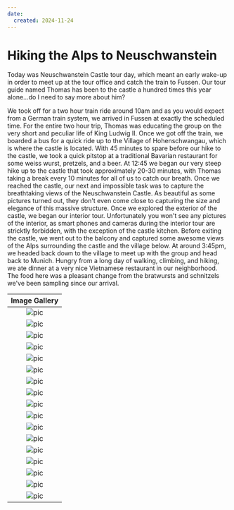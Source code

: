 ```yaml
---
date:
  created: 2024-11-24
---
```


# Hiking the Alps to Neuschwanstein

Today was Neuschwanstein Castle tour day, which meant an early wake-up in order to meet up at the tour office and catch the train to Fussen. Our tour guide named Thomas has been to the castle a hundred times this year alone...do I need to say more about him? 
<!-- more -->

We took off for a two hour train ride around 10am and as you would expect from a German train system, we arrived in Fussen at exactly the scheduled time. For the entire two hour trip, Thomas was educating the group on the very short and peculiar life of King Ludwig II. Once we got off the train, we boarded a bus for a quick ride up to the Village of Hohenschwangau, which is where the castle is located. With 45 minutes to spare before our hike to the castle, we took a quick pitstop at a traditional Bavarian restaurant for some weiss wurst, pretzels, and a beer. At 12:45 we began our very steep hike up to the castle that took approximately 20-30 minutes, with Thomas taking a break every 10 minutes for all of us to catch our breath. Once we reached the castle, our next and impossible task was to capture the breathtaking views of the Neuschwanstein Castle. As beautiful as some pictures turned out, they don't even come close to capturing the size and elegance of this massive structure. Once we explored the exterior of the castle, we began our interior tour. Unfortunately you won't see any pictures of the interior, as smart phones and cameras during the interior tour are stricktly forbidden, with the exception of the castle kitchen. Before exiting the castle, we went out to the balcony and captured some awesome views of the Alps surrounding the castle and the village below. At around 3:45pm, we headed back down to the village to meet up with the group and head back to Munich. Hungry from a long day of walking, climbing, and hiking, we ate dinner at a very nice Vietnamese restaurant in our neighborhood. The food here was a pleasant change from the bratwursts and schnitzels we've been sampling since our arrival. 

|              Image Gallery               |
|:----------------------------------------:|
| ![pic](../../images/PXL_51.jpg "Munich") |
| ![pic](../../images/PXL_52.jpg "Munich") |
| ![pic](../../images/PXL_53.jpg "Munich") |
| ![pic](../../images/PXL_54.jpg "Munich") |
| ![pic](../../images/PXL_55.jpg "Munich") |
| ![pic](../../images/PXL_56.jpg "Munich") |
| ![pic](../../images/PXL_57.jpg "Munich") |
| ![pic](../../images/PXL_58.jpg "Munich") |
| ![pic](../../images/PXL_59.jpg "Munich") |
| ![pic](../../images/PXL_60.jpg "Munich") |
| ![pic](../../images/PXL_61.jpg "Munich") |
| ![pic](../../images/PXL_62.jpg "Munich") |
| ![pic](../../images/PXL_63.jpg "Munich") |
| ![pic](../../images/PXL_64.jpg "Munich") |
| ![pic](../../images/PXL_65.jpg "Munich") |
| ![pic](../../images/PXL_66.jpg "Munich") |
| ![pic](../../images/PXL_67.jpg "Munich") |